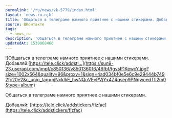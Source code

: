 ```yaml
---
permalink: '/ru/news/vk-5779/index.html'
layout: 'news.ru.njk'
title: 'Общаться в телеграме намного приятнее с нашими стикерами. Добавляй:[https://tele.click/addsti'
source: ВКонтакте
tags:
  - news_ru
description: 'Общаться в телеграме намного приятнее с нашими стикерами. Добавляй:[https://tele.click/addsti…'
updatedAt: 1539068460
---
```

![Общаться в телеграме намного приятнее с нашими стикерами. Добавляй:[https://tele.click/addsti…](https://sun9-23.userapi.com/impf/c850136/v850136016/46fbf/tgvsP1KewcY.jpg?size=1002x564&quality=96&proxy=1&sign=4ad034bf0e5e6c9e29444b7492fc20e2&c_uniq_tag=pjNxkIkE_hwNQuVEyPVjYx4Z4qsep9PNqwoedTII2m0&type=album)

Общаться в телеграме намного приятнее с нашими стикерами.

Добавляй: [https://tele.click/addstickers/fizfac](https://tele.click/addstickers/fizfac)
